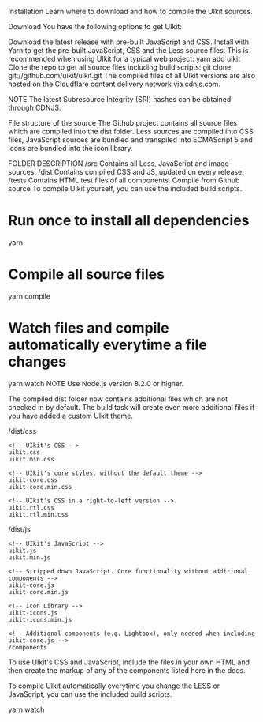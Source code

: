 
Installation
Learn where to download and how to compile the UIkit sources.

Download
You have the following options to get UIkit:

Download the latest release with pre-built JavaScript and CSS.
Install with Yarn to get the pre-built JavaScript, CSS and the Less source files. This is recommended when using UIkit for a typical web project: yarn add uikit
Clone the repo to get all source files including build scripts: git clone git://github.com/uikit/uikit.git
The compiled files of all UIkit versions are also hosted on the Cloudflare content delivery network via cdnjs.com.

<!-- UIkit CSS -->
<link rel="stylesheet" href="https://cdnjs.cloudflare.com/ajax/libs/uikit/3.0.0-rc.19/css/uikit.min.css" />

<!-- UIkit JS -->
<script src="https://cdnjs.cloudflare.com/ajax/libs/uikit/3.0.0-rc.19/js/uikit.min.js"></script>
<script src="https://cdnjs.cloudflare.com/ajax/libs/uikit/3.0.0-rc.19/js/uikit-icons.min.js"></script>
NOTE The latest Subresource Integrity (SRI) hashes can be obtained through CDNJS.

File structure of the source
The Github project contains all source files which are compiled into the dist folder. Less sources are compiled into CSS files, JavaScript sources are bundled and transpiled into ECMAScript 5 and icons are bundled into the icon library.

FOLDER	DESCRIPTION
/src	Contains all Less, JavaScript and image sources.
/dist	Contains compiled CSS and JS, updated on every release.
/tests	Contains HTML test files of all components.
Compile from Github source
To compile UIkit yourself, you can use the included build scripts.

# Run once to install all dependencies
yarn

# Compile all source files
yarn compile

# Watch files and compile automatically everytime a file changes
yarn watch
NOTE Use Node.js version 8.2.0 or higher.

The compiled dist folder now contains additional files which are not checked in by default. The build task will create even more additional files if you have added a custom UIkit theme.

/dist/css

    <!-- UIkit's CSS -->
    uikit.css
    uikit.min.css

    <!-- UIkit's core styles, without the default theme -->
    uikit-core.css
    uikit-core.min.css

    <!-- UIkit's CSS in a right-to-left version -->
    uikit.rtl.css
    uikit.rtl.min.css


/dist/js

    <!-- UIkit's JavaScript -->
    uikit.js
    uikit.min.js

    <!-- Stripped down JavaScript. Core functionality without additional components -->
    uikit-core.js
    uikit-core.min.js

    <!-- Icon Library -->
    uikit-icons.js
    uikit-icons.min.js

    <!-- Additional components (e.g. Lightbox), only needed when including uikit-core.js -->
    /components
To use UIkit's CSS and JavaScript, include the files in your own HTML and then create the markup of any of the components listed here in the docs.

To compile UIkit automatically everytime you change the LESS or JavaScript, you can use the included build scripts.

yarn watch
